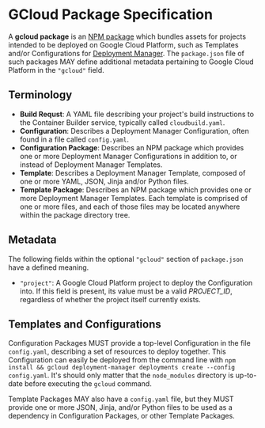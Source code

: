 # GCloud Package Specification
A **gcloud package** is an [NPM package] which bundles assets for projects intended to be deployed on Google Cloud Platform, such as Templates and/or Configurations for [Deployment Manager]. The `package.json` file of such packages MAY define additional metadata pertaining to Google Cloud Platform in the `"gcloud"` field.

## Terminology

- **Build Requst**: A YAML file describing your project's build instructions to the Container Builder service, typically called `cloudbuild.yaml`.
- **Configuration**: Describes a Deployment Manager Configuration, often found in a file called `config.yaml`.
- **Configuration Package**: Describes an NPM package which provides one or more Deployment Manager Configurations in addition to, or instead of Deployment Manager Templates.
- **Template**: Describes a Deployment Manager Template, composed of one or more YAML, JSON, Jinja and/or Python files.
- **Template Package**: Describes an NPM package which provides one or more Deployment Manager Templates. Each template is comprised of one or more files, and each of those files may be located anywhere within the package directory tree.

## Metadata
The following fields within the optional `"gcloud"` section of `package.json` have a defined meaning.

- `"project"`: A Google Cloud Platform project to deploy the Configuration into. If this field is present, its value must be a valid *PROJECT_ID*, regardless of whether the project itself currently exists.

## Templates and Configurations
Configuration Packages MUST provide a top-level Configuration in the file `config.yaml`, describing a set of resources to deploy together. This Configuration can easily be deployed from the command line with `npm install && gcloud deployment-manager deployments create --config config.yaml`. It's should only matter that the `node_modules` directory is up-to-date before executing the `gcloud` command.

Template Packages MAY also have a `config.yaml` file, but they MUST provide one or more JSON, Jinja, and/or Python files to be used as a dependency in Configuration Packages, or other Template Packages.

[Deployment Manager]: https://cloud.google.com/deployment-manager/docs/fundamentals
[NPM package]: https://docs.npmjs.com/files/package.json
